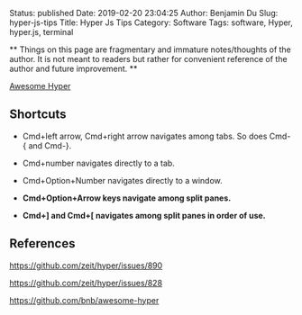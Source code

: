 Status: published
Date: 2019-02-20 23:04:25
Author: Benjamin Du
Slug: hyper-js-tips
Title: Hyper Js Tips
Category: Software
Tags: software, Hyper, hyper.js, terminal

**
Things on this page are fragmentary and immature notes/thoughts of the author.
It is not meant to readers but rather for convenient reference of the author and future improvement.
**

[Awesome Hyper](https://github.com/bnb/awesome-hyper)

## Shortcuts

* Cmd+left arrow, Cmd+right arrow navigates among tabs. So does Cmd-{ and Cmd-}.

* Cmd+number navigates directly to a tab.

* Cmd+Option+Number navigates directly to a window.

* **Cmd+Option+Arrow keys navigate among split panes.**

* **Cmd+] and Cmd+[ navigates among split panes in order of use.**

## References

https://github.com/zeit/hyper/issues/890

https://github.com/zeit/hyper/issues/828

https://github.com/bnb/awesome-hyper
